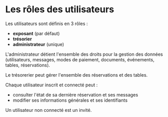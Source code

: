 # Les rôles des utilisateurs

Les utilisateurs sont définis en 3 rôles :

- **exposant** (par défaut)
- **trésorier**
- **administrateur** (unique)

L'administrateur détient l'ensemble des droits pour la gestion des données (utilisateurs, messages, modes de paiement, documents, événements, tables, réservations).

Le trésorerier peut gérer l'ensemble des réservations et des tables.

Chaque utilisateur inscrit et connecté peut :

- consulter l'état de sa dernière réservation et ses messages
- modifier ses informations générales et ses identifiants

Un utilisateur non connecté est un invité.
